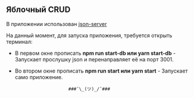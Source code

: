 ## Яблочный CRUD

В приложении использован [json-server](https://github.com/typicode/json-server)

На данный момент, для запуска приложения, требуется открыть терминал:
- В первом окне прописать **npm run start-db или yarn start-db** - Запускает прослушку json и перенаправляет её на порт 3001.
- Во втором окне прописать **npm run start или yarn start** - Запускает само приложение.
                        
                          ###¯\_(ツ)_/¯###
